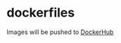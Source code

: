 # dockerfiles

Images will be pushed to [DockerHub](https://hub.docker.com/repositories/andreeve867)
